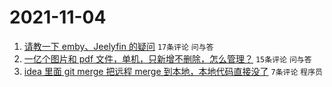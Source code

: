 # 2021-11-04

1. [请教一下 emby、Jeelyfin 的疑问](https://www.v2ex.com/t/812899) `17条评论` `问与答`
1. [一亿个图片和 pdf 文件，单机，只新增不删除，怎么管理？](https://www.v2ex.com/t/812900) `15条评论` `问与答`
1. [idea 里面 git merge 把远程 merge 到本地，本地代码直接没了](https://www.v2ex.com/t/812904) `7条评论` `程序员`
